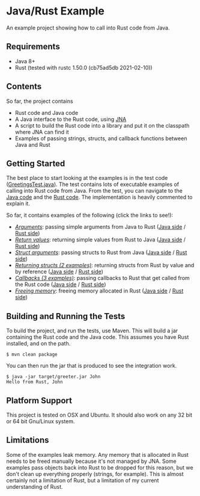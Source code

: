 # Java/Rust Example

An example project showing how to call into Rust code from Java.


## Requirements

- Java 8+
- Rust (tested with rustc 1.50.0 (cb75ad5db 2021-02-10))

## Contents

So far, the project contains
- Rust code and Java code
- A Java interface to the Rust code, using [JNA](https://github.com/twall/jna)
- A script to build the Rust code into a library and put it on the classpath where JNA can find it
- Examples of passing strings, structs, and callback functions between Java and Rust

## Getting Started

The best place to start looking at the examples is in the test code
([GreetingsTest.java](src/test/java/com/github/drrb/javarust/GreetingsTest.java)).
The test contains lots of executable examples of calling into Rust code from
Java.  From the test, you can navigate to the [Java code](src/main/java/com/github/drrb/javarust/Greetings.java)
and the [Rust code](src/main/rust/com/github/drrb/javarust/lib/greetings.rs). The
implementation is heavily commented to explain it.

So far, it contains examples of the following (click the links to see!):
- *[Arguments](src/test/java/com/github/drrb/javarust/GreetingsTest.java#L45)*: passing simple arguments from Java to Rust ([Java side](src/main/java/com/github/drrb/javarust/Greetings.java#L44) / [Rust side](src/main/rust/com/github/drrb/javarust/lib/greetings.rs#L81))
- *[Return values](src/test/java/com/github/drrb/javarust/GreetingsTest.java#L50)*: returning simple values from Rust to Java ([Java side](src/main/java/com/github/drrb/javarust/Greetings.java#L49) / [Rust side](src/main/rust/com/github/drrb/javarust/lib/greetings.rs#L91))
- *[Struct arguments](src/test/java/com/github/drrb/javarust/GreetingsTest.java#L56)*: passing structs to Rust from Java ([Java side](src/main/java/com/github/drrb/javarust/Greetings.java#L54) / [Rust side](src/main/rust/com/github/drrb/javarust/lib/greetings.rs#L100))
- *[Returning structs (2 examples)](src/test/java/com/github/drrb/javarust/GreetingsTest.java#L65)*: returning structs from Rust by value and by reference ([Java side](src/main/java/com/github/drrb/javarust/Greetings.java#L71) / [Rust side](src/main/rust/com/github/drrb/javarust/lib/greetings.rs#L109))
- *[Callbacks (3 examples)](src/test/java/com/github/drrb/javarust/GreetingsTest.java#L80)*: passing callbacks to Rust that get called from the Rust code ([Java side](src/main/java/com/github/drrb/javarust/Greetings.java#L84) / [Rust side](src/main/rust/com/github/drrb/javarust/lib/greetings.rs#L129))
- *[Freeing memory](src/test/java/com/github/drrb/javarust/GreetingsTest.java#L67)*: freeing memory allocated in Rust ([Java side](src/main/java/com/github/drrb/javarust/Greetings.java#L114) / [Rust side](src/main/rust/com/github/drrb/javarust/lib/greetings.rs#L171))

## Building and Running the Tests

To build the project, and run the tests, use Maven. This will build a jar
containing the Rust code and the Java code. This assumes you have Rust
installed, and on the path.

```
$ mvn clean package
```

You can then run the jar that is produced to see the integration work.

```
$ java -jar target/greeter.jar John
Hello from Rust, John
```

## Platform Support

This project is tested on OSX and Ubuntu. It should also work on any 32 bit or 64 bit Gnu/Linux system.

## Limitations

Some of the examples leak memory. Any memory that is allocated in Rust needs to be freed manually because it's not managed by JNA. Some examples pass objects back into Rust to be dropped for this reason, but we don't clean up everything properly (strings, for example). This is almost certainly not a limitation of Rust, but a limitation of my current understanding of Rust.

